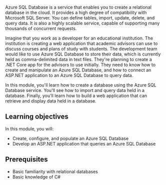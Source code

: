 Azure SQL Database is a service that enables you to create a relational database in the cloud. It provides a high degree of compatibility with Microsoft SQL Server. You can define tables, import, update, delete, and query data. It is also a highly scalable service, capable of supporting many thousands of concurrent requests.

Imagine that you work as a developer for an educational institution. The institution is creating a web application that academic advisors can use to discuss courses and plans of study with students. The development team would like to use Azure SQL Database to store their data, which is currently held as comma-delimited data in text files. They're planning to create a .NET Core app for the advisors to use initially. They need to know how to create and manipulate an Azure SQL Database, and how to connect an ASP.NET application to an Azure SQL Database to query data.

In this module, you'll learn how to create a database using the Azure SQL Database service. You'll see how to import and query data held in a database. Finally, you'll learn how to build a web application that can retrieve and display data held in a database.

## Learning objectives

In this module, you will:

- Create, configure, and populate an Azure SQL Database
- Develop an ASP.NET application that queries an Azure SQL Database

## Prerequisites

- Basic familiarity with relational databases
- Basic knowledge of C#

